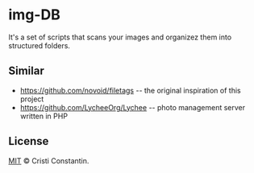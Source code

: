 # img-DB

It's a set of scripts that scans your images and organizez them into structured folders.

## Similar

- https://github.com/novoid/filetags -- the original inspiration of this project
- https://github.com/LycheeOrg/Lychee -- photo management server written in PHP

## License

[MIT](LICENSE) © Cristi Constantin.
